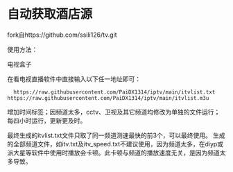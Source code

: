 # 自动获取酒店源 #
fork自https://github.com/ssili126/tv.git

  使用方法：
  
  电视盒子

  在看电视直播软件中直接输入以下任一地址即可：
  
      https://raw.githubusercontent.com/PaiDX1314/iptv/main/itvlist.txt
    https://raw.githubusercontent.com/PaiDX1314/iptv/main/itvlist.m3u
  
  增加时间标签；因频道太多，cctv、卫视及其它频道均修改为单独的文件运行；每四小时运行，更新更及时。

  最终生成的itvlist.txt文件只取了同一频道测速最快的前3个，可以最终使用。
  生成的全部频道文件，如itv.txt及itv_speed.txt不建议使用，因为频道太多，在diyp或派大星等软件中使用时播放会卡顿。此卡顿与频道的播放速度无关，是因为频道太多导致。

